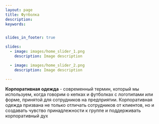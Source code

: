 ```yaml
---
layout: page
title: Футболка
description:
keywords:


slides_in_footer: true

slides:
  - image: images/home_slider_1.png
    description: Image description

  - image: images/home_slider_2.png
    description: Image description

---
```




 **Корпоративная одежда** - современный термин, который мы используем, когда говорим о кепках и футболках с логотипами или форме, принятой для сотрудников на предприятии. Корпоративная одежда призвана не только отличать сотрудников от клиентов, но и создавать чувство принадлежности к группе и поддерживать корпоративный дух